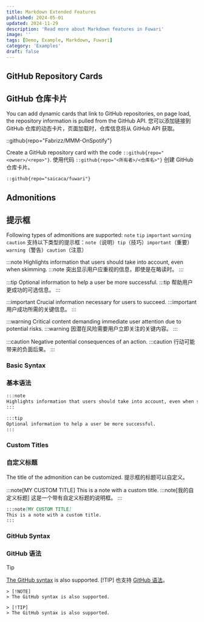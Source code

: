 ```yaml
---
title: Markdown Extended Features
published: 2024-05-01
updated: 2024-11-29
description: 'Read more about Markdown features in Fuwari'
image: ''
tags: [Demo, Example, Markdown, Fuwari]
category: 'Examples'
draft: false 
---
```


## GitHub Repository Cards
## GitHub 仓库卡片

You can add dynamic cards that link to GitHub repositories, on page load, the repository information is pulled from the GitHub API.
您可以添加链接到 GitHub 仓库的动态卡片，页面加载时，仓库信息将从 GitHub API 获取。

::github{repo="Fabrizz/MMM-OnSpotify"}

Create a GitHub repository card with the code `::github{repo="<owner>/<repo>"}`.
使用代码 `::github{repo="<所有者>/<仓库名>"}` 创建 GitHub 仓库卡片。

```markdown
::github{repo="saicaca/fuwari"}
```

## Admonitions
## 提示框

Following types of admonitions are supported: `note` `tip` `important` `warning` `caution`
支持以下类型的提示框：`note`（说明）`tip`（技巧）`important`（重要）`warning`（警告）`caution`（注意）

:::note
Highlights information that users should take into account, even when skimming.
:::note
突出显示用户应重视的信息，即使是在略读时。
:::

:::tip
Optional information to help a user be more successful.
:::tip
帮助用户更成功的可选信息。
:::

:::important
Crucial information necessary for users to succeed.
:::important
用户成功所需的关键信息。
:::

:::warning
Critical content demanding immediate user attention due to potential risks.
:::warning
因潜在风险需要用户立即关注的关键内容。
:::

:::caution
Negative potential consequences of an action.
:::caution
行动可能带来的负面后果。
:::

### Basic Syntax
### 基本语法

```markdown
:::note
Highlights information that users should take into account, even when skimming.
:::

:::tip
Optional information to help a user be more successful.
:::
```

### Custom Titles
### 自定义标题

The title of the admonition can be customized.
提示框的标题可以自定义。

:::note[MY CUSTOM TITLE]
This is a note with a custom title.
:::note[我的自定义标题]
这是一个带有自定义标题的说明框。
:::

```markdown
:::note[MY CUSTOM TITLE]
This is a note with a custom title.
:::
```

### GitHub Syntax
### GitHub 语法

> [!TIP]
> [The GitHub syntax](https://github.com/orgs/community/discussions/16925) is also supported.
> [!TIP]
> 也支持 [GitHub 语法](https://github.com/orgs/community/discussions/16925)。

```
> [!NOTE]
> The GitHub syntax is also supported.

> [!TIP]
> The GitHub syntax is also supported.
```